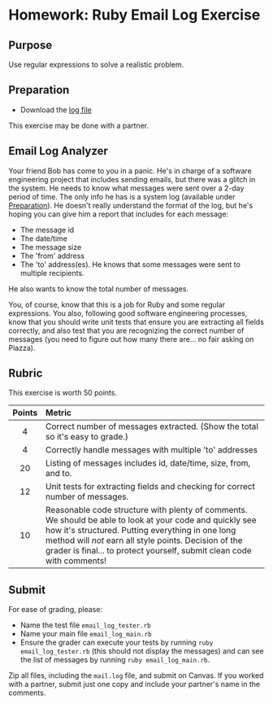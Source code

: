 Homework: Ruby Email Log Exercise
=================================

Purpose
-------

Use regular expressions to solve a realistic problem.

Preparation
-----------

-   Download the [log file](./mail.log)

This exercise may be done with a partner.

Email Log Analyzer
------------------

Your friend Bob has come to you in a panic. He's in charge of a software
engineering project that includes sending emails, but there was a glitch in the
system. He needs to know what messages were sent over a 2-day period of time.
The only info he has is a system log (available under
[Preparation](#preparation)). He doesn't really understand the format of the
log, but he's hoping you can give him a report that includes for each message:

-   The message id
-   The date/time
-   The message size
-   The 'from' address
-   The 'to' address(es). He knows that some messages were sent to multiple
    recipients.

He also wants to know the total number of messages.

You, of course, know that this is a job for Ruby and some regular expressions.
You also, following good software engineering processes, know that you should
write unit tests that ensure you are extracting all fields correctly, and also
test that you are recognizing the correct number of messages (you need to figure
out how many there are... no fair asking on Piazza).

Rubric
------

This exercise is worth 50 points.

 Points  | Metric
:------: | :-----
   4     | Correct number of messages extracted. (Show the total so it's easy to grade.)
   4     | Correctly handle messages with multiple 'to' addresses
  20     | Listing of messages includes id, date/time, size, from, and to.
  12     | Unit tests for extracting fields and checking for correct number of messages.
  10     | Reasonable code structure with plenty of comments. We should be able to look at your code and quickly see how it's structured. Putting everything in one long method will *not* earn all style points. Decision of the grader is final... to protect yourself, submit clean code with comments!

Submit
------

For ease of grading, please:

-   Name the test file `email_log_tester.rb`
-   Name your main file `email_log_main.rb`
-   Ensure the grader can execute your tests by running
    `ruby email_log_tester.rb` (this should not display the messages) and can
    see the list of messages by running `ruby email_log_main.rb`.

Zip all files, including the `mail.log` file, and submit on Canvas. If you
worked with a partner, submit just one copy and include your partner's name in
the comments.
